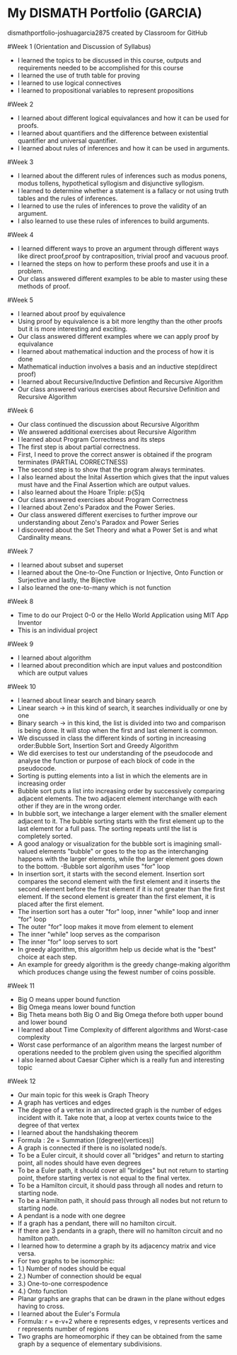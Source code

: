 # My DISMATH Portfolio (GARCIA)
dismathportfolio-joshuagarcia2875 created by Classroom for GitHub

#Week 1 (Orientation and Discussion of Syllabus)
- I learned the topics to be discussed in this course, outputs and requirements needed to be accomplished for this course
- I learned the use of truth table for proving
- I learned to use logical connectives 
- I learned to propositional variables to represent propositions

#Week 2 
- I learned about different logical equivalances and how it can be used for proofs.
- I learned about quantifiers and the difference between existential quantifier and universal quantifier.
- I learned about rules of inferences and how it can be used in arguments.

#Week 3
- I learned about the different rules of inferences such as modus ponens, modus tollens, hypothetical syllogism and disjunctive syllogism.
- I learned to determine whether a statement is a fallacy or not using truth tables and the rules of inferences.
- I learned to use the rules of inferences to prove the validity of an argument.
- I also learned to use these rules of inferences to build arguments.

#Week 4 
- I learned different ways to prove an argument through different ways like direct proof,proof by contraposition, trivial proof and vacuous proof.
- I learned the steps on how to perform these proofs and use it in a problem.
- Our class answered different examples to be able to master using these methods of proof.

#Week 5
- I learned about proof by equivalence
- Using proof by equivalence is a bit more lengthy than the other proofs but it is more interesting and exciting.
- Our class answered different examples where we can apply proof by equivalance
- I learned about mathematical induction and the process of how it is done
- Mathematical induction involves a basis and an inductive step(direct proof)
- I learned about Recursive/Inductive Defintion and Recursive Algorithm
- Our class answered various exercises about Recursive Definition and Recursive Algorithm

#Week 6
- Our class continued the discussion about Recursive Algorithm
- We answered additional exercises about Recursive Algorithm
- I learned about Program Correctness and its steps
- The first step is about partial correctness.
- First, I need to prove the correct answer is obtained if the program terminates (PARTIAL CORRECTNESS)
- The second step is to show that the program always terminates.
- I also learned about the Inital Assertion which gives that the input values must have and the Final Assertion which are output values.
- I also learned about the Hoare Triple: p{S}q
- Our class answered exercises about Program Correctness
- I learned about Zeno's Paradox and the Power Series.
- Our class answered different exercises to further improve our understanding about Zeno's Paradox and Power Series
- I discovered about the Set Theory and what a Power Set is and what Cardinality means.

#Week 7
- I learned about subset and superset
- I learned about the One-to-One Function or Injective, Onto Function or Surjective and lastly, the Bijective
- I also learned the one-to-many which is not function

#Week 8
- Time to do our Project 0-0 or the Hello World Application using MIT App Inventor
- This is an individual project

#Week 9
- I learned about algorithm
- I learned about precondition which are input values and postcondition which are output values

#Week 10
- I learned about linear search and binary search 
- Linear search -> in this kind of search, it searches individually or one by one
- Binary search -> in this kind, the list is divided into two and comparison is being done. It will stop when the first 
and last element is common.
- We discussed in class the different kinds of sorting in increasing order:Bubble Sort, Insertion Sort and Greedy Algorithm
- We did exercises to test our understanding of the pseudocode and analyse the function or purpose of each block of code in the pseudocode.
- Sorting is putting elements into a list in which the elements are in increasing order
- Bubble sort puts a list into increasing order by successively comparing adjacent elements. The two adjacent element interchange with each other if they are in the wrong order.
- In bubble sort, we intechange a larger element with the smaller element adjacent to it. The bubble sorting starts with the first element up to the last element for a full pass. The sorting repeats until the list is completely sorted.
- A good analogy or visualization for the bubble sort is imagining small-valued elements "bubble" or goes to the top as the interchanging happens with the larger elements, while the larger element goes down to the bottom.
-Bubble sort algorihm uses "for" loop
- In insertion sort, it starts with the second element. Insertion sort compares the second element with the first element and it inserts the second element before the first element if it is not greater than the first element. If the second element is greater than the first element, it is placed after the first element. 
- The insertion sort has a outer "for" loop, inner "while" loop and inner "for" loop
- The outer "for" loop makes it move from element to element
- The inner "while" loop serves as the comparison 
- The inner "for" loop serves to sort
- In greedy algorithm, this algorithm help us decide what is the "best" choice at each step.
- An example for greedy algorithm is the greedy change-making algorithm which produces change using the fewest number of coins possible.

#Week 11
- Big O means upper bound function
- Big Omega means lower bound function
- Big Theta means both Big O and Big Omega thefore both upper bound and lower bound
- I learned about Time Complexity of different algorithms and Worst-case complexity 
- Worst case performance of an algorithm means the largest number of operations needed to the problem given using
 the specified algorithm
- I also learned about Caesar Cipher which is a really fun and interesting topic

 #Week 12
- Our main topic for this week is Graph Theory
- A graph has vertices and edges
- The degree of a vertex in an undirected graph is the number of edges incident with it. Take note that, a loop at vertex counts twice to the degree of that vertex
- I learned about the handshaking theorem
- Formula : 2e = Summation [(degree)(vertices)]
- A graph is connected if there is no isolated node/s.
- To be a Euler circuit, it should cover all "bridges" and return to starting point, all nodes should have even degrees
- To be a Euler path, it should cover all "bridges" but not return to starting point, thefore starting vertex is not equal to the final vertex.
- To be a Hamilton circuit, it should pass through all nodes and return to starting node.
- To be a Hamilton path, it should pass through all nodes but not return to starting node.
- A pendant is a node with one degree
- If a graph has a pendant, there will no hamilton circuit.
- If there are 3 pendants in a graph, there will no hamilton circuit and no hamilton path.
- I learned how to determine a graph by its adjacency matrix and vice versa.
- For two graphs to be isomorphic: 
- 1.) Number of nodes should be equal
- 2.) Number of connection should be equal
- 3.) One-to-one correspodence
- 4.) Onto function
- Planar graphs are graphs that can be drawn in the plane without edges having to cross.
- I learned about the Euler's Formula
- Formula: r = e-v+2  where e represents edges, v represents vertices and r represents number of regions
- Two graphs are homeomorphic if they can be obtained from the same graph by a sequence of elementary subdivisions.
